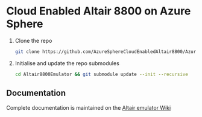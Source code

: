 # Cloud Enabled Altair 8800 on Azure Sphere

1. Clone the repo

    ```bash
    git clone https://github.com/AzureSphereCloudEnabledAltair8800/AzureSphereAltair8800_V2.git Altair8800Emulator
    ```

1. Initialise and update the repo submodules

    ```bash
    cd Altair8800Emulator && git submodule update --init --recursive
   ```


## Documentation

Complete documentation is maintained on the [Altair emulator Wiki](https://github.com/gloveboxes/Altair8800.Emulator.UN-X/wiki)
